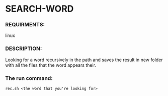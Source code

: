 # SEARCH-WORD

### REQUIRMENTS:

linux


### DESCRIPTION:

Looking for a word recursively in the path and saves the result in new folder with all the files that the word appears their.




### The run command:

```
rec.sh <the word that you're looking for>
```


